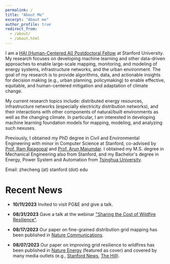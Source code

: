 ```yaml
---
permalink: /
title: "About Me"
excerpt: "About me"
author_profile: true
redirect_from: 
  - /about/
  - /about.html
---
```


I am a [HAI (Human-Centered AI) Postdoctoral Fellow](https://hai.stanford.edu/) at Stanford University. 
My research focuses on developing machine learning and other data-driven approaches to enable large-scale mapping, monitoring, and modeling of energy systems, infrastructure networks, and the urban environment. The goal of my research is to provide algorithms, data, and actionable insights for decision making (e.g., urban planning, policymaking) to enable effective, equitable, and human-centered mitigation and adaptation of climate change.

My current research topics include: distributed energy resources, infrastructure networks (especially electricity distribution networks), and their interactions with other components of natural/built environments as well as the changing climate. In particular, I am interested in developing machine learning foundation models for mapping, modeling, and analyzing such nexuses.

<!-- My research aims to **transform raw pixels into actionable insights** to support **equitable mitigation and adaptation of climate change**. 
Specifically, I develop machine learning models for multi-modal geospatial data (e.g., remote sensing images, geo-tagged text) to understand *"what is going on?"* especially in developing countries and disadvantaged communities. I further leverage these observations to inform *"what can we do?"* (e.g., policy making). 
My main application areas include: (1) the adoption of renewable energy (e.g., solar PVs); (2) the resilience of infrastructure (e.g., electrical grids) to climate-induced extreme events. 
My current technical interests include multi-modal learning and foundation models for geospatial data. -->

Previously, I obtained my PhD degree in Civil and Environmental Engineering with minor in Computer Science at Stanford, co-advised by [Prof. Ram Rajagopal](https://profiles.stanford.edu/ram-rajagopal) and [Prof. Arun Majumdar](https://profiles.stanford.edu/arun-majumdar). I obtained my M.S. degree in Mechanical Engineering also from Stanford, and my Bachelor's degree in Energy, Power System and Automation from [Tsinghua University](https://www.tsinghua.edu.cn/en/). 

Email: zhecheng (at) stanford (dot) edu


Recent News 
======

* **10/11/2023** Invited to visit PG&E and give a talk.

* **08/31/2023** Gave a talk at the webinar ["Sharing the Cost of Wildfire Resilience"](https://events.stanford.edu/event/Cost_of_Wildfire_Resilience).

* **08/17/2023** Our paper on fine-grained distribution grid mapping has been published in [Nature Communications](https://www.nature.com/articles/s41467-023-39647-3).

* **08/07/2023** Our paper on improving grid resilience to wildfires has been published in [Nature Energy](https://www.nature.com/articles/s41560-023-01306-8) (featured as cover) and covered by many media outlets (e.g., [Stanford News](https://news.stanford.edu/2023/08/07/resilient-power-grids/), [The Hill](https://thehill.com/policy/equilibrium-sustainability/4141541-california-undergrounding-approach-leaves-lower-income-populations-disadvantaged/)).



